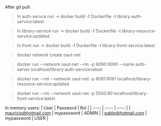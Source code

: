 After git pull:
>In auth-servce run -> docker build -f Dockerfile -t library-auth-service:latest

>In library-service run -> docker build -f Dockerfile -t library-resource-service:updated

>In front run -> docker build -f Dockerfile -t library-front-service:latest

>docker network create oaut-net

>docker run --network oaut-net --rm -p 9090:9090 --name auth-server localhost/library-auth-service:latest

>docker run --rm --network oaut-net -p 8081:8081 localhost/library-resource-service:updated

>docker run --rm --network oaut-net -p 5500:80 localhost/library-front-service:latest

In memory users:
| User | Password    | Rol    |
| :---:   | :---: | :---: |
| mauricio@hotmail.com | mypassword   | ADMIN |
| pablo@hotmail.com | mypassword   | USER |


